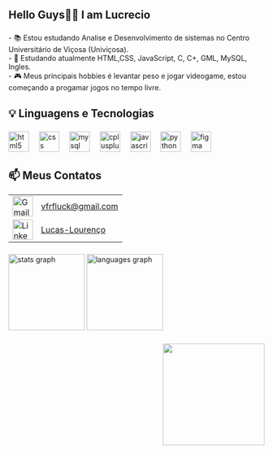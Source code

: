<h2 align="left">Hello Guys✌🏻 I am Lucrecio</h2>

###

<p align="left">- 📚 Estou estudando Analise e Desenvolvimento de sistemas no Centro Universitário de Viçosa (Univiçosa).<br>- 🌱 Estudando atualmente HTML,CSS, JavaScript, C, C+, GML, MySQL, Ingles.<br>- 🎮 Meus principais hobbies é levantar peso e jogar videogame, estou começando a progamar jogos no tempo livre.</p>

###

<h2 align="left">💡 Linguagens e Tecnologias</h2>

###

<div align="left">
  <img src="https://skillicons.dev/icons?i=html" height="40" alt="html5 logo"  />
  <img width="12" />
  <img src="https://skillicons.dev/icons?i=css" height="40" alt="css logo"  />
  <img width="12" />
  <img src="https://cdn.simpleicons.org/mysql/4479A1" height="40" alt="mysql logo"  />
  <img width="12" />
  <img src="https://skillicons.dev/icons?i=cpp" height="40" alt="cplusplus logo"  />
  <img width="12" />
  <img src="https://skillicons.dev/icons?i=js" height="40" alt="javascript logo"  />
  <img width="12" />
  <img src="https://skillicons.dev/icons?i=py" height="40" alt="python logo"  />
  <img width="12" />
  <img src="https://skillicons.dev/icons?i=figma" height="40" alt="figma logo"  />
</div>

###

<h2 align="left">📫 Meus Contatos</h2>

<table>
  <tr>
    <td><img src="https://img.icons8.com/color/48/000000/gmail-new.png" alt="Gmail" width="40" height="40"/></td>
    <td><a href="mailto:vfrfluck@gmail.com">vfrfluck@gmail.com</a></td>
  </tr>
  <tr>
    <td><img src="https://img.icons8.com/color/48/000000/linkedin.png" alt="LinkedIn" width="40" height="40"/></td>
    <td><a href="https://www.linkedin.com/in/lucas-lourenço-b9a430375">Lucas-Lourenço</a></td>
  </tr>
</table>

###

<div align="left">
  <img src="https://github-readme-stats.vercel.app/api?username=LucrecioZ&hide_title=false&hide_rank=false&show_icons=true&include_all_commits=true&count_private=true&disable_animations=false&theme=tokyonight&locale=en&hide_border=false&order=1" height="150" alt="stats graph"  />
  <img src="https://github-readme-stats.vercel.app/api/top-langs?username=LucrecioZ&locale=en&hide_title=false&layout=compact&card_width=320&langs_count=5&theme=tokyonight&hide_border=false&order=2" height="150" alt="languages graph"  />
</div>

###

<div align="right">
  <img height="200" src="https://media.discordapp.net/attachments/828848611542564894/1377394797333057576/lkzgit.gif?ex=6889e29e&is=6888911e&hm=45e25a4de4168bd62757fa9a548c359911d3912744b1b43d7ba0979005b5913b&="  />
</div>

###


